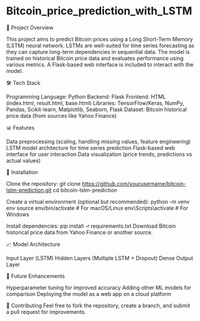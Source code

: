 # Bitcoin_price_prediction_with_LSTM
📌 Project Overview

This project aims to predict Bitcoin prices using a Long Short-Term Memory (LSTM) neural network. LSTMs are well-suited for time series forecasting as they can capture long-term dependencies in sequential data. The model is trained on historical Bitcoin price data and evaluates performance using various metrics. A Flask-based web interface is included to interact with the model.

🛠️ Tech Stack

Programming Language: Python
Backend: Flask
Frontend: HTML (index.html, result.html, base.html)
Libraries: TensorFlow/Keras, NumPy, Pandas, Scikit-learn, Matplotlib, Seaborn, Flask
Dataset: Bitcoin historical price data (from sources like Yahoo Finance)

📊 Features

Data preprocessing (scaling, handling missing values, feature engineering)
LSTM model architecture for time series prediction
Flask-based web interface for user interaction
Data visualization (price trends, predictions vs actual values)

🚀 Installation

Clone the repository:
git clone https://github.com/yourusername/bitcoin-lstm-prediction.git
cd bitcoin-lstm-prediction

Create a virtual environment (optional but recommended):
python -m venv env
source env/bin/activate  # For macOS/Linux
env\Scripts\activate  # For Windows

Install dependencies:
pip install -r requirements.txt
Download Bitcoin historical price data from Yahoo Finance or another source.

📈 Model Architecture

Input Layer (LSTM)
Hidden Layers (Multiple LSTM + Dropout)
Dense Output Layer

📌 Future Enhancements

Hyperparameter tuning for improved accuracy
Adding other ML models for comparison
Deploying the model as a web app on a cloud platform

🤝 Contributing
Feel free to fork the repository, create a branch, and submit a pull request for improvements.
